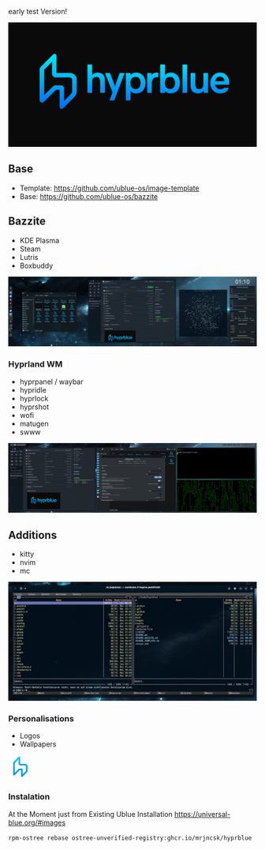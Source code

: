 early test Version!

![Banner](images/Banner.png)

## Base

- Template: https://github.com/ublue-os/image-template
- Base: https://github.com/ublue-os/bazzite

## Bazzite

- KDE Plasma
- Steam
- Lutris
- Boxbuddy

![Plasma](images/Plasma.png)

### Hyprland WM

- hyprpanel / waybar
- hypridle
- hyprlock
- hyprshot
- wofi
- matugen
- swww

![Hyprland](images/Hyprland.png)

## Additions

- kitty
- nvim
- mc

![MC](images/MC.png)

### Personalisations

- Logos
- Wallpapers

![Logo](images/Logo.png)

### Instalation

At the Moment just from Existing Ublue Installation
https://universal-blue.org/#images

```bash
rpm-ostree rebase ostree-unverified-registry:ghcr.io/mrjncsk/hyprblue
```
